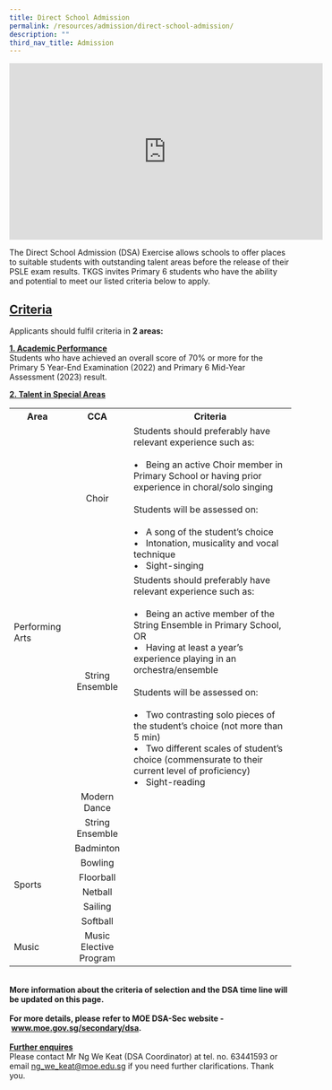 ```yaml
---
title: Direct School Admission
permalink: /resources/admission/direct-school-admission/
description: ""
third_nav_title: Admission
---
```

<style>
		table { 
			border-collapse: collapse; 
			width: 100%;
		}
		th.centered, td.centered {
			text-align: center;
			vertical-align: middle;
		}
	</style>


<center><iframe width="560" height="315" src="https://www.youtube.com/embed/jIdLWBo-ezg" title="YouTube video player" frameborder="0" allow="accelerometer; autoplay; clipboard-write; encrypted-media; gyroscope; picture-in-picture; web-share" allowfullscreen=""></iframe></center>

<p>The Direct School Admission (DSA) Exercise allows schools to offer places to suitable students with outstanding talent areas before the release of their PSLE exam results. TKGS invites Primary 6 students who have the ability and potential to meet our listed criteria below to apply.</p>

<u><h2>Criteria</h2></u>
Applicants should fulfil criteria in <b>2 areas:</b><p>
<b><u>1. Academic Performance</u></b><br>
Students who have achieved an overall score of 70% or more for the Primary 5 Year-End Examination (2022) and Primary 6 Mid-Year Assessment (2023) result.
</p><p>
<b><u>2. Talent in Special Areas</u></b><br>
</p><p></p><p></p><table>
		<tbody>
			<tr>
				<th>Area</th>
				<th style="text-align: center">CCA</th>
				<th style="text-align: center">Criteria</th>
			</tr>
			<tr>
				<td style="vertical-align: middle;" rowspan="4">Performing <br>Arts</td>
				<td class="centered">Choir</td>
				<td>Students should preferably have relevant experience such as:<br><br>
				•&nbsp;&nbsp;&nbsp;Being an active Choir member in Primary School or having prior experience in choral/solo singing<br><br>
					Students will be assessed on:<br><br>
•&nbsp;&nbsp;&nbsp;A song of the student’s choice<br>
•&nbsp;&nbsp;&nbsp;Intonation, musicality and vocal technique<br>
						•&nbsp;&nbsp;&nbsp;Sight-singing
				</td>
			</tr>
			<tr>
				<td class="centered">String Ensemble</td>
				<td>Students should preferably have relevant experience such as:<br><br>
					•&nbsp;&nbsp;&nbsp;Being an active member of the String Ensemble in Primary School, OR<br>
					•&nbsp;&nbsp;&nbsp;Having at least a year’s experience playing in an orchestra/ensemble<br><br>
Students will be assessed on:<br><br>
	•&nbsp;&nbsp;&nbsp;Two contrasting solo pieces of the student’s choice (not more than 5 min)<br>
	•&nbsp;&nbsp;&nbsp;Two different scales of student’s choice (commensurate to their current level of proficiency)
					•&nbsp;&nbsp;&nbsp;Sight-reading
</td>
			</tr>
			<tr>
				<td class="centered">Modern Dance</td>
			</tr>
			<tr>
				<td class="centered">String Ensemble</td>
			</tr>
			<tr>
				<td style="vertical-align: middle;" rowspan="6">Sports</td>
				<td class="centered">Badminton</td>
			</tr>
			<tr>
				<td class="centered">Bowling</td>
			</tr>
			<tr>
				<td class="centered">Floorball</td>
			</tr>
			<tr>
				<td class="centered">Netball</td>
			</tr>
			<tr>
				<td class="centered">Sailing</td>
			</tr>
			<tr>
				<td class="centered">Softball</td>
			</tr>
			<tr>
				<td>Music</td>
				<td class="centered">Music Elective Program</td>
			</tr>
		</tbody>
	</table>

<br>
<b>More information about the criteria of selection and the DSA time line will be updated on this page.</b>
<br>
<br>
<b>For more details, please refer to MOE DSA-Sec website&nbsp;-&nbsp;<a href="https://www.moe.gov.sg/secondary/dsa">www.moe.gov.sg/secondary/dsa</a>.</b>
	<br>
	<br>
	<strong><u>Further enquires</u></strong>
	<br>Please contact Mr Ng We Keat (DSA Coordinator) at tel. no. 63441593 or email <a href="mailto:ng_we_keat@moe.edu.sg">ng_we_keat@moe.edu.sg</a> if you need further clarifications. Thank you.<p></p>